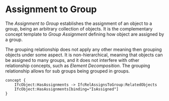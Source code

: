 Assignment to Group
===================

The _Assignment to Group_ establishes the assignment of an object to a group, being an arbitrary collection of objects. It is the complementary concept template to _Group Assignment_ defining how object are assigned by a group.

The grouping relationship does not apply any other meaning then grouping objects under some aspect. It is non-hierarchical, meaning that objects can be assigned to many groups, and it does not interfere with other relationship concepts, such as _Element Decomposition_. The grouping relationship allows for sub groups being grouped in groups.

```
concept {
    IfcObject:HasAssignments -> IfcRelAssignsToGroup:RelatedObjects
    IfcObject:HasAssignments[binding="IsAssigned"]
}
```
